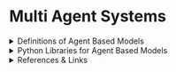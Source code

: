 # Multi Agent Systems


<details>
<summary>Definitions of Agent Based Models</summary>

<ol>
     <li> An agent-based model is a way of modeling some sort of phenomenon using discrete “agents” which interact with other agents, sometimes in very complex ways. In case this is too abstract, you can think of agents as simulated people, and you’re trying to model how they interact with each other.
     </li>
     <li></li>
     <li></li>
     <li></li>
</ol>

</details>

<details>
<summary>Python Libraries for Agent Based Models</summary>

<ol>
     <li>[Mesa - Python]()</li>
     <li>[AgentPy - Python](https://agentpy.readthedocs.io/en/latest/)</li>
     <li>[NetLogo - Java](https://ccl.northwestern.edu/netlogo/)</li>
     <li></li>
     <li></li>
</ol>

</details>


<details>
<summary>References & Links</summary>
<br>

[Scientific Computing with Python](https://caam37830.github.io/book09_computing/agent_based_models.html) [Second Link](https://github.com/caam37830book)

[Introduction to Mesa: Agent-based Modeling in Python](https:/towardsdatascience.comintroduction-to-mesa-agent-based-modeling-in-python-bcb0596e1c9a)

[Types of Environments in AI](https://www.geeksforgeeks.orgtypes-of-environments-in-ai/)

[Why Coding Multi Agent Systems is Hard](https://hackernoon.comwhy-coding-multi-agent-systems-is-hard-2064e93e29bb)

[Scalable and Robust Multi-Agent Reinforcement Learning](https://wwwyoutube.com/watch?app=desktop&v=Yd6HNZnqjis)

[Multi-agent systems for Challenging Real-World problems](https://wwwturing.ac.uk/research/interest-groups/multi-agent-systems)

[Geometric Transformations](https://github.com/cgohlke/transformations/blob/master/transformations/transformations.py)

</details>